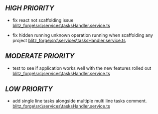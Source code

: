 ## ***HIGH PRIORITY***

+ fix react not scaffolding issue   [blitz_forge\src\services\tasksHandler.service.ts](blitz_forge\src\services\tasksHandler.service.ts)

+ fix hidden running unknown operation running when scaffolding any project   [blitz_forge\src\services\tasksHandler.service.ts](blitz_forge\src\services\tasksHandler.service.ts)

## ***MODERATE PRIORITY***

+ test to see if application works well with the new features rolled out   [blitz_forge\src\services\tasksHandler.service.ts](blitz_forge\src\services\tasksHandler.service.ts)

## ***LOW PRIORITY***

+ add single line tasks alongside multiple multi line tasks comment.   [blitz_forge\src\services\tasksHandler.service.ts](blitz_forge\src\services\tasksHandler.service.ts)

